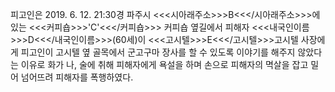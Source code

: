 피고인은 2019. 6. 12. 21:30경 파주시 <<<시아래주소>>>B<<</시아래주소>>>에 있는 <<<커피숍>>>'C'<<</커피숍>>> 커피숍 옆길에서 피해자 <<<내국인이름>>>D<<</내국인이름>>>(60세)이 <<<고시텔>>>E<<</고시텔>>>고시텔 사장에게 피고인이 고시텔 옆 골목에서 군고구마 장사를 할 수 있도록 이야기를 해주지 않았다는 이유로 화가 나, 술에 취해 피해자에게 욕설을 하며 손으로 피해자의 멱살을 잡고 밀어 넘어뜨려 피해자를 폭행하였다.